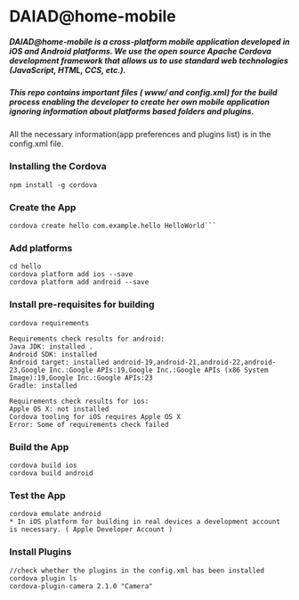 # DAIAD@home-mobile

##### DAIAD@home-mobile is a cross-platform mobile application developed in iOS and Android platforms. We use the open source Apache Cordova development framework that allows us to use standard web technologies (JavaScript, HTML, CCS, etc.). 

##### This repo contains important files ( www/ and config.xml) for the build process enabling the developer to create her own mobile application ignoring information about platforms based folders and plugins. 
All the necessary information(app preferences and plugins list) is in the config.xml file.

### Installing the Cordova
    npm install -g cordova

### Create the App 
    cordova create hello com.example.hello HelloWorld```

### Add platforms
    cd hello
    cordova platform add ios --save
    cordova platform add android --save

### Install pre-requisites for building
    cordova requirements

    Requirements check results for android:
    Java JDK: installed .
    Android SDK: installed
    Android target: installed android-19,android-21,android-22,android-23,Google Inc.:Google APIs:19,Google Inc.:Google APIs (x86 System Image):19,Google Inc.:Google APIs:23
    Gradle: installed

    Requirements check results for ios:
    Apple OS X: not installed
    Cordova tooling for iOS requires Apple OS X
    Error: Some of requirements check failed

### Build the App
    cordova build ios
    cordova build android

### Test the App
    cordova emulate android
    * In iOS platform for building in real devices a development account is necessary. ( Apple Developer Account )
    
### Install Plugins
    //check whether the plugins in the config.xml has been installed
    cordova plugin ls 
    cordova-plugin-camera 2.1.0 "Camera"
